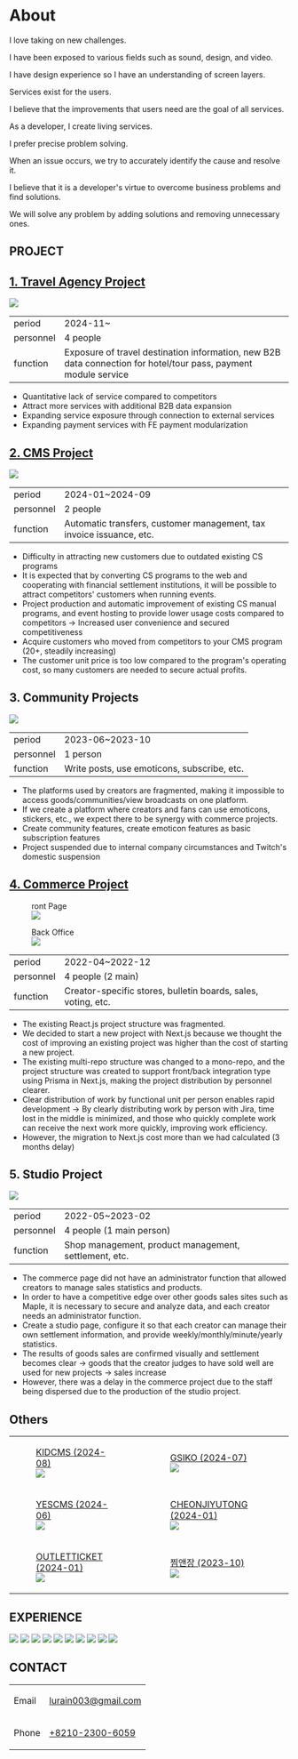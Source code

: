<h1>About</h1>
I love taking on new challenges.

I have been exposed to various fields such as sound, design, and video.

I have design experience so I have an understanding of screen layers.


Services exist for the users.

I believe that the improvements that users need are the goal of all services.

As a developer, I create living services.


I prefer precise problem solving.

When an issue occurs, we try to accurately identify the cause and resolve it.

I believe that it is a developer's virtue to overcome business problems and find solutions.

We will solve any problem by adding solutions and removing unnecessary ones.
</article>
<article>
  <h1>PROJECT</h1>
  <h2><a href="https://www.modetour.com/">1. Travel Agency Project</a></h2>
  <img src="https://github.com/user-attachments/assets/d00855ef-b17e-4d89-8033-20ac85c3730a" />
  <table>
    <tbody>
      <tr>
        <td>
          period
        </td>
        <td>
          2024-11~
        </td>
      </tr>
      <tr>
        <td>
          personnel
        </td>
        <td>
          4 people
        </td>
      </tr>
      <tr>
        <td>
          function
        </td>
        <td>
          Exposure of travel destination information, new B2B data connection for hotel/tour pass, payment module service
        </td>
      </tr>
    </tbody>
  </table>
  <ul>
    <li>Quantitative lack of service compared to competitors</li>
    <li>Attract more services with additional B2B data expansion</li>
    <li>Expanding service exposure through connection to external services</li>
    <li>Expanding payment services with FE payment modularization</li>
  </ul>
  <h2><a href="https://ai.yescms.com/">2. CMS Project</a></h2>
  <img src="https://github.com/user-attachments/assets/bc6d9496-64c4-40e4-aec1-c61e41747bce" />
  <table>
    <tbody>
      <tr>
        <td>
          period
        </td>
        <td>
          2024-01~2024-09
        </td>
      </tr>
      <tr>
        <td>
          personnel
        </td>
        <td>
          2 people
        </td>
      </tr>
      <tr>
        <td>
          function
        </td>
        <td>
          Automatic transfers, customer management, tax invoice issuance, etc.
        </td>
      </tr>
    </tbody>
  </table>
  <ul>
    <li>Difficulty in attracting new customers due to outdated existing CS programs</li>
    <li>It is expected that by converting CS programs to the web and cooperating with financial settlement institutions, it will be possible to attract competitors' customers when running events.</li>
    <li>Project production and automatic improvement of existing CS manual programs, and event hosting to provide lower usage costs compared to competitors -> Increased user convenience and secured competitiveness</li>
    <li>Acquire customers who moved from competitors to your CMS program (20+, steadily increasing)</li>
    <li>The customer unit price is too low compared to the program's operating cost, so many customers are needed to secure actual profits.</li>
  </ul>
  <h2>3. Community Projects</h2>
  <img src="https://github.com/user-attachments/assets/06cb8195-b1b0-4ccc-a80d-6f1326754d37" />
  <table>
    <tbody>
      <tr>
        <td>
          period
        </td>
        <td>
          2023-06~2023-10
        </td>
      </tr>
      <tr>
        <td>
          personnel
        </td>
        <td>
          1 person
        </td>
      </tr>
      <tr>
        <td>
          function
        </td>
        <td>
          Write posts, use emoticons, subscribe, etc.
        </td>
      </tr>
    </tbody>
  </table>
  <ul>
    <li>The platforms used by creators are fragmented, making it impossible to access goods/communities/view broadcasts on one platform.</li>
    <li>If we create a platform where creators and fans can use emoticons, stickers, etc., we expect there to be synergy with commerce projects.</li>
    <li>Create community features, create emoticon features as basic subscription features</li>
    <li>Project suspended due to internal company circumstances and Twitch's domestic suspension</li>
  </ul>
  <h2><a href="https://www.shopfanpick.com/">4. Commerce Project</a></h2>
  <figure>
    <figcaption>
      ront Page
    </figcaption>
    <img src="https://github.com/user-attachments/assets/fb29ae9b-5b16-46d3-ae5b-6afecfd6abb2"/>
  </figure>
  <figure>
    <figcaption>
      Back Office
    </figcaption>
    <img src="https://github.com/user-attachments/assets/57ef7a81-53b2-40f6-955b-5532340fca5d"/>
  </figure>
  <table>
    <tbody>
      <tr>
        <td>
          period
        </td>
        <td>
          2022-04~2022-12
        </td>
      </tr>
      <tr>
        <td>
          personnel
        </td>
        <td>
          4 people (2 main)
        </td>
      </tr>
      <tr>
        <td>
          function
        </td>
        <td>
          Creator-specific stores, bulletin boards, sales, voting, etc.
        </td>
      </tr>
    </tbody>
  </table>
  <ul>
    <li>The existing React.js project structure was fragmented.</li>
    <li>We decided to start a new project with Next.js because we thought the cost of improving an existing project was higher than the cost of starting a new project.</li>
    <li>The existing multi-repo structure was changed to a mono-repo, and the project structure was created to support front/back integration type using Prisma in Next.js, making the project distribution by personnel clearer.</li>
    <li>Clear distribution of work by functional unit per person enables rapid development -> By clearly distributing work by person with Jira, time lost in the middle is minimized, and those who quickly complete work can receive the next work more quickly, improving work efficiency.</li>
    <li>However, the migration to Next.js cost more than we had calculated (3 months delay)</li>
  </ul>
  <h2>5. Studio Project</h2>
  <img src="https://github.com/user-attachments/assets/ba78ca89-bcec-4f20-8b04-a4aa5644f5bf" />
  <table>
    <tbody>
      <tr>
        <td>
          period
        </td>
        <td>
          2022-05~2023-02
        </td>
      </tr>
      <tr>
        <td>
          personnel
        </td>
        <td>
          4 people (1 main person)
        </td>
      </tr>
      <tr>
        <td>
          function
        </td>
        <td>
          Shop management, product management, settlement, etc.
        </td>
      </tr>
    </tbody>
  </table>
  <ul>
    <li>The commerce page did not have an administrator function that allowed creators to manage sales statistics and products.</li>
    <li>In order to have a competitive edge over other goods sales sites such as Maple, it is necessary to secure and analyze data, and each creator needs an administrator function.</li>
    <li>Create a studio page, configure it so that each creator can manage their own settlement information, and provide weekly/monthly/minute/yearly statistics.</li>
    <li>The results of goods sales are confirmed visually and settlement becomes clear -> goods that the creator judges to have sold well are used for new projects -> sales increase</li>
    <li>However, there was a delay in the commerce project due to the staff being dispersed due to the production of the studio project.</li>
  </ul>
  <h2>Others</h2>
  <table>
    <tbody>
      <tr>
        <td>
          <figure>
            <figcaption>
              <a href="https://www.kidcms.com/">KIDCMS (2024-08)</a>
            </figcaption>
            <img src="https://github.com/user-attachments/assets/c2cb04ff-4329-42c2-b2a7-913a13eba73b" />
          </figure>
        </td>
        <td>
          <figure>
            <figcaption>
              <a href="https://gsiko.com/" target="_blank">GSIKO (2024-07)</a>
            </figcaption>
            <img src="https://github.com/user-attachments/assets/af4018e3-e26f-4ce6-a16f-cee6ff4de939" />
          </figure>
        </td>
      </tr>
      <tr>
        <td>
          <figure>
            <figcaption>
              <a href="https://yescms.com/" target="_blank">YESCMS (2024-06)</a>
            </figcaption>
            <img src="https://github.com/user-attachments/assets/eaa642c3-8e64-4398-875a-0ca3193b30c9" />
          </figure>
        </td>
        <td>
          <figure>
            <figcaption>
              <a href="https://cheonjiyutong.vercel.app/" target="_blank">CHEONJIYUTONG (2024-01)</a>
            </figcaption>
            <img src="https://github.com/user-attachments/assets/995c5f8b-89ad-4bcc-a8f6-469d39d68931" />
          </figure>
        </td>
      </tr>
      <tr>
        <td>
          <figure>
            <figcaption>
              <a href="https://outlet-ticket.vercel.app/" target="_blank">OUTLETTICKET (2024-01)</a>
            </figcaption>
            <img src="https://github.com/user-attachments/assets/7f6dd264-034c-425a-93e9-b12f32105d9d" />
          </figure>
        </td>
        <td>
          <figure>
            <figcaption>
              <a href="https://xn--ef5b84b66f.com/" target="_blank">찜앤장 (2023-10)</a>
            </figcaption>
            <img src="https://github.com/user-attachments/assets/2b5fec80-d26e-4e31-a5e4-56c19da5fcac" />
          </figure>
        </td>
      </tr>
    </tbody>
  </table>
</article>
<article>
  <h1>EXPERIENCE</h1>
  <p>
    <img src="https://img.shields.io/badge/Next.js-black?style=flat&logo=Next.js"/>
    <img src="https://img.shields.io/badge/Typescript-black?style=flat&logo=Typescript"/>
    <img src="https://img.shields.io/badge/React.js-black?style=flat&logo=React"/>
    <img src="https://img.shields.io/badge/Prisma-black?style=flat&logo=Prisma"/>
    <img src="https://img.shields.io/badge/TypeORM-black?style=flat&"/>
    <img src="https://img.shields.io/badge/ES6-black?style=flat&logo=Javascript"/>
    <img src="https://img.shields.io/badge/Tailwind.css-black?style=flat&logo=TailwindCss"/>
    <img src="https://img.shields.io/badge/Scss-black?style=flat&logo=sass"/>
    <img src="https://img.shields.io/badge/CSS3-black?style=flat&logo=CSS3"/>
    <img src="https://img.shields.io/badge/HTML5-black?style=flat&logo=HTML5" />
  </p>
</article>
<article>
  <h1>CONTACT</h1>
  <table>
    <tbody>
      <tr>
        <td>
          <p>Email</p>
        </td>
        <td>
          <a href="mailto:lurain003@gmail.com">lurain003@gmail.com</a>
        </td>
      </tr>
      <tr>
        <td>
          <p>Phone</p>
        </td>
        <td>
          <a href="tel:01023006059">+8210-2300-6059</a>
        </td>
      </tr>
    </tbody>
  </table>
</article>
